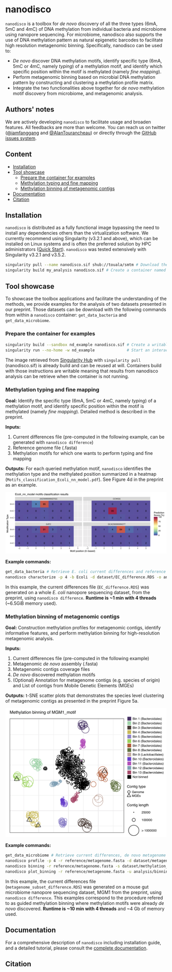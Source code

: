 # nanodisco

`nanodisco` is a toolbox for *de novo* discovery of all the three types (6mA, 5mC and 4mC) of DNA methylation from individual bacteria and microbiome using nanopore sequencing. For microbiome, nanodisco also supports the use of DNA methylation pattern as natural epigenetic barcodes to facilitate high resolution metagenomic binning. Specifically, nanodisco can be used to:

- *De novo* discover DNA methylation motifs, identify specific type (6mA, 5mC or 4mC, namely *typing*) of a methylation motif, and identify which specific position within the motif is methylated (namely *fine mapping*). 
- Perform metagenomic binning based on microbial DNA methylation pattern by constructing and clustering a methylation profile matrix. 
- Integrate the two functionalities above together for *de novo* methylation motif discovery from microbiome, and metagenomic analysis.

## Authors' notes
We are actively developing `nanodisco` to facilitate usage and broaden features. All feedbacks are more than welcome. You can reach us on twitter ([@iamfanggang](#https://twitter.com/iamfanggang) and [@AlanTourancheau](#https://twitter.com/AlanTourancheau)) or directly through the [GitHub issues system](#https://github.com/touala/smtm/issues).

## Content
+ [Installation](#Installation)
+ [Tool showcase](#Tool-showcase)
  + [Prepare the container for examples](#Prepare-the-container-for-examples)
  + [Methylation typing and fine mapping](#Methylation-typing-and-fine-mapping)
  + [Methylation binning of metagenomic contigs](#Methylation-binning-of-metagenomic-contigs)
+ [Documentation](#Documentation)
+ [Citation](#Citation)

## Installation
`nanodisco` is distributed as a fully functional image bypassing the need to install any dependencies others than the virtualization software. We currently recommend using Singularity (v3.2.1 and above), which can be installed on Linux systems and is often the preferred solution by HPC administrators ([Quick Start][Singularity Quick Start]). `nanodisco` was tested extensively with Singularity v3.2.1 and v3.5.2.

```sh
singularity pull --name nanodisco.sif shub://touala/smtm # Download the image from singularity-hub.org
singularity build my_analysis nanodisco.sif # Create a container named my_analysis
```

## Tool showcase
To showcase the toolbox applications and facilitate the understanding of the methods, we provide examples for the analysis of two datasets presented in our preprint. Those datasets can be download with the following commands from within a `nanodisco` container: `get_data_bacteria` and `get_data_microbiome`.

### Prepare the container for examples
```sh
singularity build --sandbox nd_example nanodisco.sif # Create a writable container (directory) named nd_example
singularity run --no-home -w nd_example              # Start an interactive shell to use nanodisco, type `exit` to leave
```
The image retrieved from [Singularity Hub] with `singularity pull` (nanodisco.sif) is already build and can be reused at will. Containers build with those instructions are writable meaning that results from nanodisco analysis can be retrieve when the container is not running.

### Methylation typing and fine mapping
**Goal:** Identify the specific type (6mA, 5mC or 4mC, namely *typing*) of a methylation motif, and identify specific position within the motif is methylated (namely *fine mapping*). Detailed method is described in the preprint.

**Inputs:**
1. Current differences file (pre-computed in the following example, can be generated with `nanodisco difference`)
2. Reference genome file (.fasta)
3. Methylation motifs for which one wants to perform typing and fine mapping

**Outputs:** For each queried methylation motif, `nanodisco` identifies the methylation type and the methylated position summarized in a heatmap (`Motifs_classification_Ecoli_nn_model.pdf`). See Figure 4d in the preprint as an example.

![Output Characterize](/docs/Motifs_classification_Ecoli_nn_model.png "E. coli methylation motifs classification results")

**Example commands:**
```sh
get_data_bacteria # Retrieve E. coli current differences and reference genome
nanodisco characterize -p 4 -b Ecoli -d dataset/EC_difference.RDS -o analysis/Ecoli_motifs -m GATC,CCWGG,GCACNNNNNNGTT,AACNNNNNNGTGC -t nn -r reference/Ecoli_K12_MG1655_ATCC47076.fasta
```
In this example, the current differences file (`EC_difference.RDS`) was generated on a whole *E. coli* nanopore sequencing dataset, from the preprint, using `nanodisco difference`. **Runtime is \~1 min with 4 threads** (\~6.5GiB memory used).

### Methylation binning of metagenomic contigs
**Goal:** Construction methylation profiles for metagenomic contigs, identify informative features, and perform methylation binning for high-resolution metagenomic analysis.

**Inputs:**
1. Current differences file (pre-computed in the following example)
2. Metagenomic *de novo* assembly (.fasta)
3. Metagenomic contigs coverage files
4. *De novo* discovered methylation motifs
5. (Optional) Annotation for metagenome contigs (e.g. species of origin) and List of contigs from Mobile Genetic Elements (MGEs)

**Outputs:** t-SNE scatter plots that demonstrates the species level clustering of metagenomic contigs as presented in the preprint Figure 5a.

![Output Binning](/docs/Contigs_methylation_tsne_MGM1_motif.png "MGM1 guided metagenomic contigs binning")

**Example commands:**
```sh
get_data_microbiome # Retrieve current differences, de novo metagenome assembly, etc
nanodisco profile -p 4 -r reference/metagenome.fasta -d dataset/metagenome_subset_difference.RDS -w dataset/metagenome_WGA.cov -n dataset/metagenome_NAT.cov -b MGM1_motif -o analysis/binning --motifs_file dataset/list_de_novo_discovered_motifs.txt
nanodisco binning -r reference/metagenome.fasta -s dataset/methylation_profile_MGM1_motif.RDS -b MGM1_motif -o analysis/binning
nanodisco plot_binning -r reference/metagenome.fasta -u analysis/binning/methylation_binning_MGM1_motif.RDS -b MGM1_motif -o analysis/binning -a reference/motif_binning_annotation.RDS --MGEs_file dataset/list_MGE_contigs.txt
```
In this example, the current differences file (`metagenome_subset_difference.RDS`) was generated on a mouse gut microbiome nanopore sequencing dataset, MGM1 from the preprint, using `nanodisco difference`. This examples correspond to the procedure refered to as guided methylation binning where methylation motifs were already *de novo* discovered. **Runtime is \~10 min with 4 threads** and \~4 Gb of memory used.

## Documentation
For a comprehensive description of `nanodisco` including installation guide, and a detailed tutorial, please consult the [complete documentation][Full Documentation].

## Citation


[Singularity]: https://sylabs.io/singularity/
[Singularity Hub]: https://singularity-hub.org/
[Singularity Quick Start]: https://sylabs.io/guides/3.5/user-guide/quick_start.html
[Full Documentation]: https://nanodisco.readthedocs.io/en/latest/detailed_tutorial_content.html
